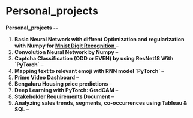 # Personal_projects
<p><strong>Personal_projects -- </strong></p>
<ol>
<li><strong>Basic Neural Network with diffrent Optimization and regularization with Numpy for <u>Mnist Digit Recognition </u></strong>&ndash;</li>
<li><strong>Convolution Neural Network by Numpy  </u></strong>&ndash;</li>
<li><strong>Captcha Classification (ODD or EVEN) by using ResNet18 With `PyTorch`  </u></strong>&ndash;</li>
<li><strong>Mapping text to relevant emoji with RNN model `PyTorch`  </u></strong>&ndash;</li>
<li><strong>Prime Video Dashboard </u></strong>&ndash;</li>
<li><strong>Bengaluru Housing price predictions </u></strong>&ndash;</li>
<li><strong>Deep Learning with PyTorch: GradCAM </u></strong>&ndash;</li>
<li><strong>Stakeholder Requirements Document </u></strong>&ndash;</li>
<li><strong>Analyzing sales trends, segments, co-occurrences using Tableau & SQL </u></strong>&ndash;</li>
